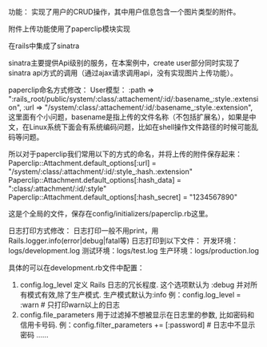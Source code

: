 功能：
实现了用户的CRUD操作，其中用户信息包含一个图片类型的附件。

附件上传功能使用了paperclip模块实现

在rails中集成了sinatra

sinatra主要提供Api级别的服务，在本案例中，create user部分同时实现了sinatra api方式的调用（通过ajax请求调用api，没有实现图片上传功能）。


paperclip命名方式修改：
User模型：
:path => ":rails_root/public/system/:class/:attachement/:id/:basename_:style.:extension",
:url => "/system/:class/:attachement/:id/:basename_:style.:extension",
这里面有个小问题，basename是指上传的文件名称（不包括扩展名），如果是中文，在Linux系统下面会有系统编码问题，比如在shell操作文件路径的时候可能乱码等问题。

所以对于paperclip我们常用以下的方式的命名，并将上传的附件保存起来：
Paperclip::Attachment.default_options[:url] = "/system/:class/:attachment/:id/:style_:hash.:extension"
Paperclip::Attachment.default_options[:hash_data] = ":class/:attachment/:id/:style"
Paperclip::Attachment.default_options[:hash_secret] = "1234567890"

这是个全局的文件，保存在config/initializers/paperclip.rb这里。


日志打印方式修改：
日志打印一般不用print，用Rails.logger.info(error|debug|fatal等)
日志打印到以下文件：
开发环境：logs/development.log
测试环境：logs/test.log
生产环境：logs/production.log

具体的可以在development.rb文件中配置：
1. config.log_level 定义 Rails 日志的冗长程度. 这个选项默认为 :debug 并对所有模式有效,除了生产模式. 生产模式默认为:info
   例：config.log_level = :warn      # 只打印warn以上的日志
2. config.file_parameters 用于过滤掉不想被显示在日志里的参数, 比如密码和信用卡号码.
   例：config.filter_parameters += [:password]   # 日志中不显示密码
......

